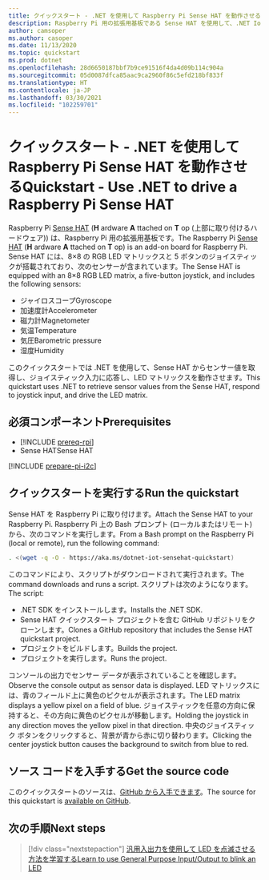 ```yaml
---
title: クイックスタート - .NET を使用して Raspberry Pi Sense HAT を動作させる
description: Raspberry Pi 用の拡張用基板である Sense HAT を使用して、.NET IoT ライブラリの使用を 5 分で開始します。
author: camsoper
ms.author: casoper
ms.date: 11/13/2020
ms.topic: quickstart
ms.prod: dotnet
ms.openlocfilehash: 28d6650187bbf7b9ce91516f4da4d09b114c904a
ms.sourcegitcommit: 05d0087dfca85aac9ca2960f86c5efd218bf833f
ms.translationtype: HT
ms.contentlocale: ja-JP
ms.lasthandoff: 03/30/2021
ms.locfileid: "102259701"
---
```

# <a name="quickstart---use-net-to-drive-a-raspberry-pi-sense-hat"></a><span data-ttu-id="7c32c-103">クイックスタート - .NET を使用して Raspberry Pi Sense HAT を動作させる</span><span class="sxs-lookup"><span data-stu-id="7c32c-103">Quickstart - Use .NET to drive a Raspberry Pi Sense HAT</span></span>

<span data-ttu-id="7c32c-104">Raspberry Pi [Sense HAT](https://www.raspberrypi.org/products/sense-hat/) (**H** ardware **A** ttached on **T** op (上部に取り付けるハードウェア)) は、Raspberry Pi 用の拡張用基板です。</span><span class="sxs-lookup"><span data-stu-id="7c32c-104">The Raspberry Pi [Sense HAT](https://www.raspberrypi.org/products/sense-hat/) (**H** ardware **A** ttached on **T** op) is an add-on board for Raspberry Pi.</span></span> <span data-ttu-id="7c32c-105">Sense HAT には、8×8 の RGB LED マトリックスと 5 ボタンのジョイスティックが搭載されており、次のセンサーが含まれています。</span><span class="sxs-lookup"><span data-stu-id="7c32c-105">The Sense HAT is equipped with an 8×8 RGB LED matrix, a five-button joystick, and includes the following sensors:</span></span>

- <span data-ttu-id="7c32c-106">ジャイロスコープ</span><span class="sxs-lookup"><span data-stu-id="7c32c-106">Gyroscope</span></span>
- <span data-ttu-id="7c32c-107">加速度計</span><span class="sxs-lookup"><span data-stu-id="7c32c-107">Accelerometer</span></span>
- <span data-ttu-id="7c32c-108">磁力計</span><span class="sxs-lookup"><span data-stu-id="7c32c-108">Magnetometer</span></span>
- <span data-ttu-id="7c32c-109">気温</span><span class="sxs-lookup"><span data-stu-id="7c32c-109">Temperature</span></span>
- <span data-ttu-id="7c32c-110">気圧</span><span class="sxs-lookup"><span data-stu-id="7c32c-110">Barometric pressure</span></span>
- <span data-ttu-id="7c32c-111">湿度</span><span class="sxs-lookup"><span data-stu-id="7c32c-111">Humidity</span></span>

<span data-ttu-id="7c32c-112">このクイックスタートでは .NET を使用して、Sense HAT からセンサー値を取得し、ジョイスティック入力に応答し、LED マトリックスを動作させます。</span><span class="sxs-lookup"><span data-stu-id="7c32c-112">This quickstart uses .NET to retrieve sensor values from the Sense HAT, respond to joystick input, and drive the LED matrix.</span></span>

## <a name="prerequisites"></a><span data-ttu-id="7c32c-113">必須コンポーネント</span><span class="sxs-lookup"><span data-stu-id="7c32c-113">Prerequisites</span></span>

- [!INCLUDE [prereq-rpi](../includes/prereq-rpi.md)]
- <span data-ttu-id="7c32c-114">Sense HAT</span><span class="sxs-lookup"><span data-stu-id="7c32c-114">Sense HAT</span></span>

[!INCLUDE [prepare-pi-i2c](../includes/prepare-pi-i2c.md)]

## <a name="run-the-quickstart"></a><span data-ttu-id="7c32c-115">クイックスタートを実行する</span><span class="sxs-lookup"><span data-stu-id="7c32c-115">Run the quickstart</span></span>

<span data-ttu-id="7c32c-116">Sense HAT を Raspberry Pi に取り付けます。</span><span class="sxs-lookup"><span data-stu-id="7c32c-116">Attach the Sense HAT to your Raspberry Pi.</span></span> <span data-ttu-id="7c32c-117">Raspberry Pi 上の Bash プロンプト (ローカルまたはリモート) から、次のコマンドを実行します。</span><span class="sxs-lookup"><span data-stu-id="7c32c-117">From a Bash prompt on the Raspberry Pi (local or remote), run the following command:</span></span>

```bash
. <(wget -q -O - https://aka.ms/dotnet-iot-sensehat-quickstart)
```

<span data-ttu-id="7c32c-118">このコマンドにより、スクリプトがダウンロードされて実行されます。</span><span class="sxs-lookup"><span data-stu-id="7c32c-118">The command downloads and runs a script.</span></span> <span data-ttu-id="7c32c-119">スクリプトは次のようになります。</span><span class="sxs-lookup"><span data-stu-id="7c32c-119">The script:</span></span>

- <span data-ttu-id="7c32c-120">.NET SDK をインストールします。</span><span class="sxs-lookup"><span data-stu-id="7c32c-120">Installs the .NET SDK.</span></span>
- <span data-ttu-id="7c32c-121">Sense HAT クイックスタート プロジェクトを含む GitHub リポジトリをクローンします。</span><span class="sxs-lookup"><span data-stu-id="7c32c-121">Clones a GitHub repository that includes the Sense HAT quickstart project.</span></span>
- <span data-ttu-id="7c32c-122">プロジェクトをビルドします。</span><span class="sxs-lookup"><span data-stu-id="7c32c-122">Builds the project.</span></span>
- <span data-ttu-id="7c32c-123">プロジェクトを実行します。</span><span class="sxs-lookup"><span data-stu-id="7c32c-123">Runs the project.</span></span>

<span data-ttu-id="7c32c-124">コンソールの出力でセンサー データが表示されていることを確認します。</span><span class="sxs-lookup"><span data-stu-id="7c32c-124">Observe the console output as sensor data is displayed.</span></span> <span data-ttu-id="7c32c-125">LED マトリックスには、青のフィールド上に黄色のピクセルが表示されます。</span><span class="sxs-lookup"><span data-stu-id="7c32c-125">The LED matrix displays a yellow pixel on a field of blue.</span></span> <span data-ttu-id="7c32c-126">ジョイスティックを任意の方向に保持すると、その方向に黄色のピクセルが移動します。</span><span class="sxs-lookup"><span data-stu-id="7c32c-126">Holding the joystick in any direction moves the yellow pixel in that direction.</span></span> <span data-ttu-id="7c32c-127">中央のジョイスティック ボタンをクリックすると、背景が青から赤に切り替わります。</span><span class="sxs-lookup"><span data-stu-id="7c32c-127">Clicking the center joystick button causes the background to switch from blue to red.</span></span>

## <a name="get-the-source-code"></a><span data-ttu-id="7c32c-128">ソース コードを入手する</span><span class="sxs-lookup"><span data-stu-id="7c32c-128">Get the source code</span></span>

<span data-ttu-id="7c32c-129">このクイックスタートのソースは、[GitHub から入手できます](https://github.com/MicrosoftDocs/dotnet-iot-assets/tree/master/quickstarts/SenseHat.Quickstart)。</span><span class="sxs-lookup"><span data-stu-id="7c32c-129">The source for this quickstart is [available on GitHub](https://github.com/MicrosoftDocs/dotnet-iot-assets/tree/master/quickstarts/SenseHat.Quickstart).</span></span>

## <a name="next-steps"></a><span data-ttu-id="7c32c-130">次の手順</span><span class="sxs-lookup"><span data-stu-id="7c32c-130">Next steps</span></span>

> [!div class="nextstepaction"]
> [<span data-ttu-id="7c32c-131">汎用入出力を使用して LED を点滅させる方法を学習する</span><span class="sxs-lookup"><span data-stu-id="7c32c-131">Learn to use General Purpose Input/Output to blink an LED</span></span>](../tutorials/blink-led.md)
